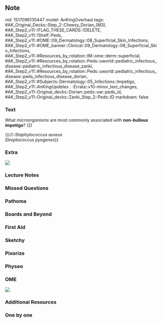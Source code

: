 ## Note
nid: 1517096135447
model: AnKingOverhaul
tags: #AK_Original_Decks::Step_2::Cheesy_Dorian_(M3), #AK_Step2_v11::!FLAG_THESE_CARDS::!DELETE, #AK_Step2_v11::!Shelf::Peds, #AK_Step2_v11::#OME::09_Dermatology::08_Superficial_Skin_Infections, #AK_Step2_v11::#OME_banner::Clinical::09_Dermatology::08_Superficial_Skin_Infections, #AK_Step2_v11::#Resources_by_rotation::IM::ome::derm::superficial, #AK_Step2_v11::#Resources_by_rotation::Peds::uworld::pediatric_infectious_disease::pediatric_infectious_disease_zanki, #AK_Step2_v11::#Resources_by_rotation::Peds::uworld::pediatric_infectious_disease::peds_infectious_disease_dorian, #AK_Step2_v11::#Subjects::Dermatology::05_Infections::Impetigo, #AK_Step2_v11::$AnKingUpdates::$Errata::v10-minor_text_changes, #AK_Step2_v11::Original_decks::Dorian::peds::uw::peds_id, #AK_Step2_v11::Original_decks::Zanki_Step_2::Peds::ID
markdown: false

### Text
What <i>microorganisms</i> are most commonly associated with
<b>non-bullous impetigo</b>? (2)
<div>
  {{c1::<i>Staphylococcus aureus</i>
  <div>
    <i>Streptococcus pyogenes</i>}}
  </div>
</div>

### Extra
<img src="45%20WOOOOOH_1606536512074.png">

### Lecture Notes


### Missed Questions


### Pathoma


### Boards and Beyond


### First Aid


### Sketchy


### Pixorize


### Physeo


### OME
<div class="ome-widget">
  <a href=
  "https://onlinemeded.org/spa/dermatology/superficial-skin-infections/acquire?ref=anki">
  <img src="_OME_AnkiFlashcards_Lesson_6.png"></a>
</div>

### Additional Resources


### One by one

